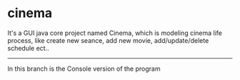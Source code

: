 # cinema
It's a GUI  java core project named Cinema, which is modeling cinema life process, like create new seance, add new movie, add/update/delete schedule ect..
___
In this branch is the  Console version of the  program

